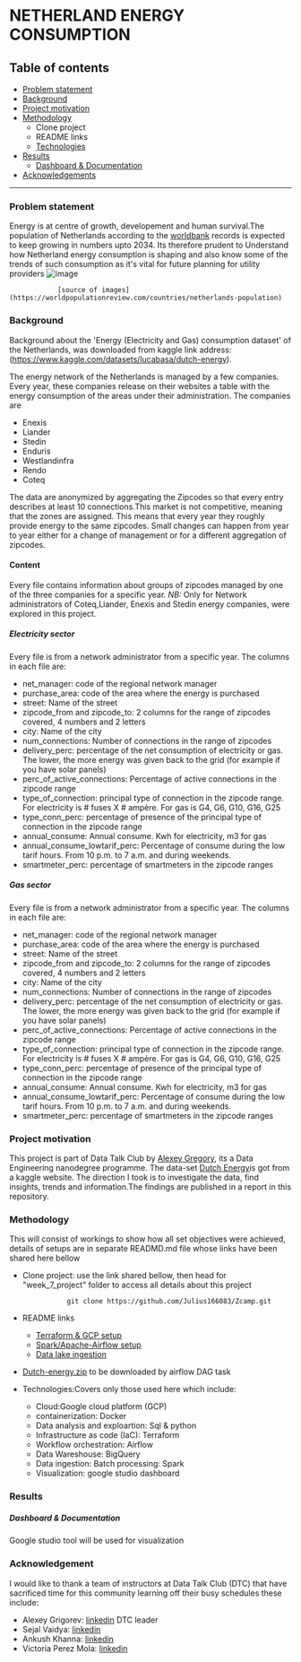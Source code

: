 #                                       NETHERLAND ENERGY CONSUMPTION
## Table of contents
   * [Problem statement](https://github.com/Julius166083/Zcamp/blob/master/week_7_project/data_lake_ingestion/dags/README.md#:~:text=Acknowledgements-,Problem%20statement,-Background)
   * [Background](https://github.com/Julius166083/Zcamp/blob/master/week_7_project/data_lake_ingestion/dags/README.md#:~:text=Results%0A%20%20*%20Author%0A%20%20*%20Thanks-,Background,-**%20Background%20about%20the)
   * [Project motivation](https://github.com/Julius166083/Zcamp/blob/master/week_7_project/data_lake_ingestion/dags/README.md#:~:text=the%20zipcode%20ranges-,Project%20motivation,-This%20project%20is)
   * [Methodology](https://github.com/Julius166083/Zcamp/tree/master/week_7_project#:~:text=in%20this%20repository.-,Methodology,-This%20will%20consist)
     * Clone project
     * README links
     * [Technologies](https://github.com/Julius166083/Zcamp/blob/master/week_7_project/data_lake_ingestion/dags/README.md#:~:text=airflow%20DAG%20task-,Technologies,-%3A)
   * [Results](https://github.com/Julius166083/Zcamp/blob/master/week_7_project/data_lake_ingestion/dags/README.md#:~:text=google%20studio%20dashboard-,Results,-Dashboard%20%26%20Documentation)
     * [Dashboard & Documentation](https://github.com/Julius166083/Zcamp/blob/master/week_7_project/data_lake_ingestion/dags/README.md#:~:text=Results-,Dashboard%20%26%20Documentation,-Google%20studio%20tool)
   * [Acknowledgements](https://github.com/Julius166083/Zcamp/blob/master/week_7_project/data_lake_ingestion/dags/README.md#:~:text=Dashboard-,Acknowledgement,-%C2%A9%202022%20GitHub%2C%20Inc)
   
-----------------------------------------------------------------------------------------------------------------------
### Problem statement
Energy is at centre of growth, developement and human survival.The population of Netherlands according to the [worldbank](https://worldpopulationreview.com/countries/netherlands-population) records is expected to keep growing in numbers upto 2034. Its therefore prudent to Understand how Netherland energy consumption is shaping and also know some of the trends of such consumption as it's vital for future planning for utility providers 
         ![image](https://user-images.githubusercontent.com/87927403/161374029-fef220ae-6ce3-4b18-931f-60bd5934819b.png)
         
         
                [source of images](https://worldpopulationreview.com/countries/netherlands-population) 

### Background
Background about the 'Energy (Electricity and Gas) consumption dataset' of the Netherlands, was downloaded from kaggle link address: (https://www.kaggle.com/datasets/lucabasa/dutch-energy).

The energy network of the Netherlands is managed by a few companies. Every year, these companies release on their websites a table with the energy consumption of the areas under their administration. The companies are
       
   * Enexis
   * Liander
   * Stedin
   * Enduris
   * Westlandinfra
   * Rendo
   * Coteq
   
The data are anonymized by aggregating the Zipcodes so that every entry describes at least 10 connections.This market is
not competitive, meaning that the zones are assigned. This means that every year they roughly provide energy to the same zipcodes. Small changes can happen from year to year either for a change of management or for a different aggregation of zipcodes.
       
#### Content
Every file contains information about groups of zipcodes managed by one of the three companies for a specific year.
*NB:* Only for Network administrators of Coteq,Liander, Enexis and Stedin energy companies, were explored in this project.
     
##### Electricity sector
Every file is from a network administrator from a specific year.
The columns in each file are:
       
   * net_manager: code of the regional network manager
   * purchase_area: code of the area where the energy is purchased
   * street: Name of the street
   * zipcode_from and zipcode_to: 2 columns for the range of zipcodes covered, 4 numbers and 2 letters
   * city: Name of the city
   * num_connections: Number of connections in the range of zipcodes
   * delivery_perc: percentage of the net consumption of electricity or gas. The lower, the more energy was given back 
     to the grid (for example if you have solar panels)
   * perc_of_active_connections: Percentage of active connections in the zipcode range
   * type_of_connection: principal type of connection in the zipcode range. For electricity is # fuses X # ampère. For 
     gas is G4, G6, G10, G16, G25
   * type_conn_perc: percentage of presence of the principal type of connection in the zipcode range 
   * annual_consume: Annual consume. Kwh for electricity, m3 for gas
   * annual_consume_lowtarif_perc: Percentage of consume during the low tarif hours. From 10 
     p.m. to 7 a.m. and during weekends.
   * smartmeter_perc: percentage of smartmeters in the zipcode ranges

##### Gas sector
Every file is from a network administrator from a specific year.
The columns in each file are:
       
   * net_manager: code of the regional network manager
   * purchase_area: code of the area where the energy is purchased
   * street: Name of the street
   * zipcode_from and zipcode_to: 2 columns for the range of zipcodes covered, 4 numbers and 2 letters
   * city: Name of the city
   * num_connections: Number of connections in the range of zipcodes
   * delivery_perc: percentage of the net consumption of electricity or gas. The lower, the more energy was given back        to the grid (for example if you have solar panels) 
   * perc_of_active_connections: Percentage of active connections in the zipcode range
   * type_of_connection: principal type of connection in the zipcode range. For electricity is # fuses X # ampère. For        gas is G4, G6, G10, G16, G25    
   * type_conn_perc: percentage of presence of the principal type of connection in the zipcode range  
   * annual_consume: Annual consume. Kwh for electricity, m3 for gas
   * annual_consume_lowtarif_perc: Percentage of consume during the low tarif hours. From 10  p.m. to 7 a.m. and during      weekends.
   * smartmeter_perc: percentage of smartmeters in the zipcode ranges

### Project motivation
This project is part of Data Talk Club by [Alexey Gregory](https://www.youtube.com/watch?v=bkJZDmreIpA&list=PL3MmuxUbc_hJed7dXYoJw8DoCuVHhGEQb), its a Data Engineering nanodegree programme. The data-set [Dutch Energy](https://www.kaggle.com/lucabasa/dutch-energy)is got from a kaggle website. The direction I took is to investigate the data, find insights, trends and information.The findings are published in a report in this repository.
### Methodology
This will consist of workings to show how all set objectives were achieved, details of setups are in separate READMD.md file whose links have been shared here bellow
   * Clone project: use the link shared bellow, then head for "week_7_project" folder to access all details about this project
   
                    git clone https://github.com/Julius166083/Zcamp.git
         
   * README links
      - [Terraform & GCP setup](https://github.com/Julius166083/Zcamp/blob/master/week_7_project/Terraform/README.md)
      - [Spark/Apache-Airflow setup](https://github.com/Julius166083/Zcamp/blob/master/week_7_project/data_lake_ingestion/README.md)
      - [Data lake ingestion](https://github.com/Julius166083/Zcamp/blob/master/week_7_project/data_lake_ingestion/README2.md)   
   * [Dutch-energy.zip](https://www.kaggle.com/lucabasa/dutch-energy) to be downloaded by airflow DAG task 
   * Technologies:Covers only those used here which include:
      * Cloud:Google cloud platform (GCP)
      * containerization: Docker
      * Data analysis and exploartion: Sql & python
      * Infrastructure as code (IaC): Terraform
      * Workflow orchestration: Airflow
      * Data Wareshouse: BigQuery
      * Data ingestion: Batch processing: Spark
      * Visualization: google studio dashboard
### Results
##### Dashboard & Documentation
Google studio tool will be used for visualization
### Acknowledgement
I would like to thank a team of instructors at Data Talk Club (DTC) that have sacrificed time for this community learning off their busy schedules these include:
   * Alexey Grigorev: [linkedin](https://linkedin.com/in/agrigorev) DTC leader
   * Sejal Vaidya: [linkedin](https://linkedin.com/in/vaidyasejal)
   * Ankush Khanna: [linkedin](https://linkedin.com/in/ankushkhanna2)
   * Victoria Perez Mola: [linkedin](https://www.linkedin.com/in/victoriaperezmola/)
      
